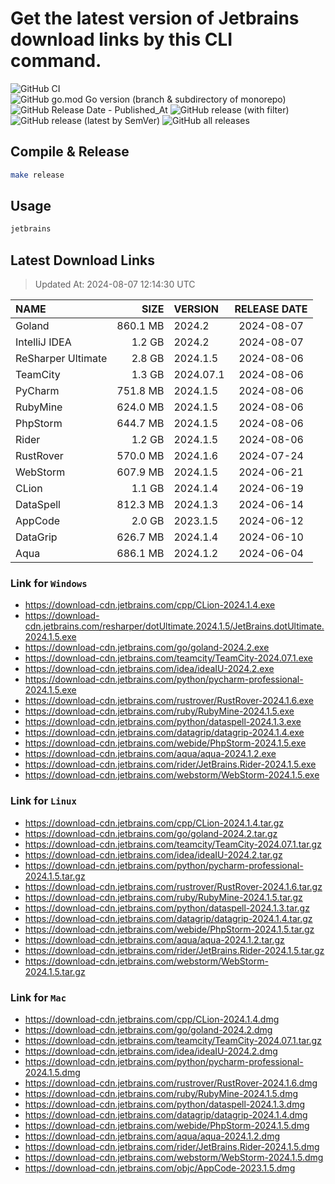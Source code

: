 # Get the latest version of Jetbrains download links by this CLI command.

![GitHub CI](https://github.com/designinlife/jetbrains/actions/workflows/ci.yml/badge.svg)
![GitHub go.mod Go version (branch & subdirectory of monorepo)](https://img.shields.io/github/go-mod/go-version/designinlife/jetbrains/master)
![GitHub Release Date - Published_At](https://img.shields.io/github/release-date/designinlife/jetbrains)
![GitHub release (with filter)](https://img.shields.io/github/v/release/designinlife/jetbrains)
![GitHub release (latest by SemVer)](https://img.shields.io/github/downloads/designinlife/jetbrains/v1.1.10/total)
![GitHub all releases](https://img.shields.io/github/downloads/designinlife/jetbrains/total)

## Compile & Release

```bash
make release
```

## Usage

```bash
jetbrains
```

## Latest Download Links

> Updated At: 2024-08-07 12:14:30 UTC

| NAME | SIZE | VERSION | RELEASE DATE |
| :-- | --: | :-- | :--: |
| Goland | 860.1 MB | 2024.2 | 2024-08-07 |
| IntelliJ IDEA | 1.2 GB | 2024.2 | 2024-08-07 |
| ReSharper Ultimate | 2.8 GB | 2024.1.5 | 2024-08-06 |
| TeamCity | 1.3 GB | 2024.07.1 | 2024-08-06 |
| PyCharm | 751.8 MB | 2024.1.5 | 2024-08-06 |
| RubyMine | 624.0 MB | 2024.1.5 | 2024-08-06 |
| PhpStorm | 644.7 MB | 2024.1.5 | 2024-08-06 |
| Rider | 1.2 GB | 2024.1.5 | 2024-08-06 |
| RustRover | 570.0 MB | 2024.1.6 | 2024-07-24 |
| WebStorm | 607.9 MB | 2024.1.5 | 2024-06-21 |
| CLion | 1.1 GB | 2024.1.4 | 2024-06-19 |
| DataSpell | 812.3 MB | 2024.1.3 | 2024-06-14 |
| AppCode | 2.0 GB | 2023.1.5 | 2024-06-12 |
| DataGrip | 626.7 MB | 2024.1.4 | 2024-06-10 |
| Aqua | 686.1 MB | 2024.1.2 | 2024-06-04 |

### Link for `Windows`

* <https://download-cdn.jetbrains.com/cpp/CLion-2024.1.4.exe>
* <https://download-cdn.jetbrains.com/resharper/dotUltimate.2024.1.5/JetBrains.dotUltimate.2024.1.5.exe>
* <https://download-cdn.jetbrains.com/go/goland-2024.2.exe>
* <https://download-cdn.jetbrains.com/teamcity/TeamCity-2024.07.1.exe>
* <https://download-cdn.jetbrains.com/idea/ideaIU-2024.2.exe>
* <https://download-cdn.jetbrains.com/python/pycharm-professional-2024.1.5.exe>
* <https://download-cdn.jetbrains.com/rustrover/RustRover-2024.1.6.exe>
* <https://download-cdn.jetbrains.com/ruby/RubyMine-2024.1.5.exe>
* <https://download-cdn.jetbrains.com/python/dataspell-2024.1.3.exe>
* <https://download-cdn.jetbrains.com/datagrip/datagrip-2024.1.4.exe>
* <https://download-cdn.jetbrains.com/webide/PhpStorm-2024.1.5.exe>
* <https://download-cdn.jetbrains.com/aqua/aqua-2024.1.2.exe>
* <https://download-cdn.jetbrains.com/rider/JetBrains.Rider-2024.1.5.exe>
* <https://download-cdn.jetbrains.com/webstorm/WebStorm-2024.1.5.exe>

### Link for `Linux`

* <https://download-cdn.jetbrains.com/cpp/CLion-2024.1.4.tar.gz>
* <https://download-cdn.jetbrains.com/go/goland-2024.2.tar.gz>
* <https://download-cdn.jetbrains.com/teamcity/TeamCity-2024.07.1.tar.gz>
* <https://download-cdn.jetbrains.com/idea/ideaIU-2024.2.tar.gz>
* <https://download-cdn.jetbrains.com/python/pycharm-professional-2024.1.5.tar.gz>
* <https://download-cdn.jetbrains.com/rustrover/RustRover-2024.1.6.tar.gz>
* <https://download-cdn.jetbrains.com/ruby/RubyMine-2024.1.5.tar.gz>
* <https://download-cdn.jetbrains.com/python/dataspell-2024.1.3.tar.gz>
* <https://download-cdn.jetbrains.com/datagrip/datagrip-2024.1.4.tar.gz>
* <https://download-cdn.jetbrains.com/webide/PhpStorm-2024.1.5.tar.gz>
* <https://download-cdn.jetbrains.com/aqua/aqua-2024.1.2.tar.gz>
* <https://download-cdn.jetbrains.com/rider/JetBrains.Rider-2024.1.5.tar.gz>
* <https://download-cdn.jetbrains.com/webstorm/WebStorm-2024.1.5.tar.gz>

### Link for `Mac`

* <https://download-cdn.jetbrains.com/cpp/CLion-2024.1.4.dmg>
* <https://download-cdn.jetbrains.com/go/goland-2024.2.dmg>
* <https://download-cdn.jetbrains.com/teamcity/TeamCity-2024.07.1.tar.gz>
* <https://download-cdn.jetbrains.com/idea/ideaIU-2024.2.dmg>
* <https://download-cdn.jetbrains.com/python/pycharm-professional-2024.1.5.dmg>
* <https://download-cdn.jetbrains.com/rustrover/RustRover-2024.1.6.dmg>
* <https://download-cdn.jetbrains.com/ruby/RubyMine-2024.1.5.dmg>
* <https://download-cdn.jetbrains.com/python/dataspell-2024.1.3.dmg>
* <https://download-cdn.jetbrains.com/datagrip/datagrip-2024.1.4.dmg>
* <https://download-cdn.jetbrains.com/webide/PhpStorm-2024.1.5.dmg>
* <https://download-cdn.jetbrains.com/aqua/aqua-2024.1.2.dmg>
* <https://download-cdn.jetbrains.com/rider/JetBrains.Rider-2024.1.5.dmg>
* <https://download-cdn.jetbrains.com/webstorm/WebStorm-2024.1.5.dmg>
* <https://download-cdn.jetbrains.com/objc/AppCode-2023.1.5.dmg>
